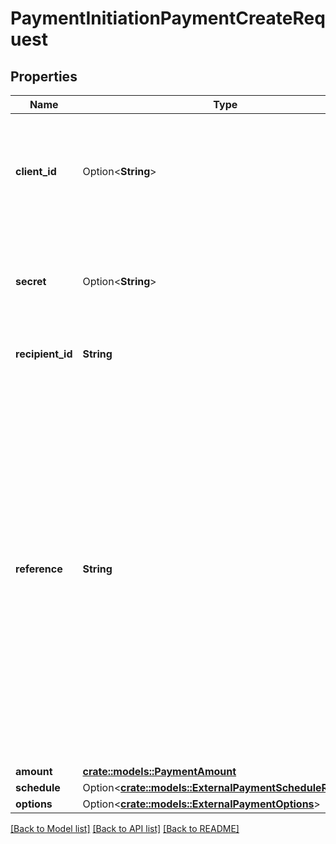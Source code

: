 # PaymentInitiationPaymentCreateRequest

## Properties

Name | Type | Description | Notes
------------ | ------------- | ------------- | -------------
**client_id** | Option<**String**> | Your Plaid API `client_id`. The `client_id` is required and may be provided either in the `PLAID-CLIENT-ID` header or as part of a request body. | [optional]
**secret** | Option<**String**> | Your Plaid API `secret`. The `secret` is required and may be provided either in the `PLAID-SECRET` header or as part of a request body. | [optional]
**recipient_id** | **String** | The ID of the recipient the payment is for. | 
**reference** | **String** | A reference for the payment. This must be an alphanumeric string with at most 18 characters and must not contain any special characters (since not all institutions support them). In order to track settlement via Payment Confirmation, each payment must have a unique reference. If the reference provided through the API is not unique, Plaid will adjust it. Both the originally provided and automatically adjusted references (if any) can be found in the `reference` and `adjusted_reference` fields, respectively. | 
**amount** | [**crate::models::PaymentAmount**](PaymentAmount.md) |  | 
**schedule** | Option<[**crate::models::ExternalPaymentScheduleRequest**](ExternalPaymentScheduleRequest.md)> |  | [optional]
**options** | Option<[**crate::models::ExternalPaymentOptions**](ExternalPaymentOptions.md)> |  | [optional]

[[Back to Model list]](../README.md#documentation-for-models) [[Back to API list]](../README.md#documentation-for-api-endpoints) [[Back to README]](../README.md)


